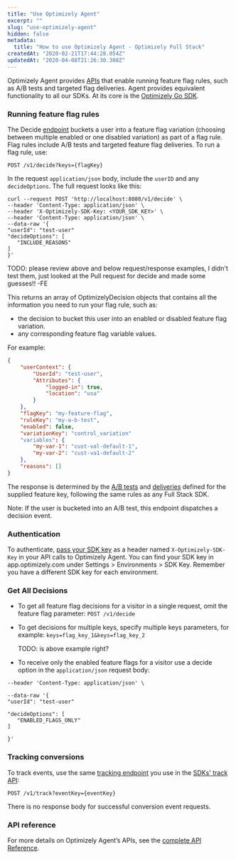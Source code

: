 ```yaml
---
title: "Use Optimizely Agent"
excerpt: ""
slug: "use-optimizely-agent"
hidden: false
metadata: 
  title: "How to use Optimizely Agent - Optimizely Full Stack"
createdAt: "2020-02-21T17:44:28.054Z"
updatedAt: "2020-04-08T21:26:30.308Z"
---
```


Optimizely Agent provides [APIs](https://library.optimizely.com/docs/api/agent/v1/index.html) that enable running feature flag rules, such as A/B tests and targeted flag deliveries. Agent provides equivalent functionality to all our SDKs. At its core is the [Optimizely Go SDK](doc:go-sdk). 

### Running feature flag rules


The Decide [endpoint](https://library.optimizely.com/docs/api/agent/v1/index.html#operation/decide) buckets a user into a feature flag variation (choosing between multiple enabled or one disabled variation) as part of a flag rule. Flag rules include A/B tests and targeted feature flag deliveries. To run a flag rule, use:

`POST /v1/decide?keys={flagKey}`

In the request `application/json` body, include the `userID` and any `decideOptions`. The full request looks like this:

```curl
curl --request POST 'http://localhost:8080/v1/decide' \
--header 'Content-Type: application/json' \
--header 'X-Optimizely-SDK-Key: <YOUR_SDK_KEY>' \
--header 'Content-Type: application/json' \
--data-raw '{
"userId": "test-user"
"decideOptions": [
   "INCLUDE_REASONS"
]
}'
```

TODO: please review above and below request/response examples, I didn't test them, just looked at the Pull request for decide and made some guesses!! -FE



This returns an array of OptimizelyDecision objects that contains all the information you need to run your flag rule, such as:

- the decision to bucket this user into an enabled or disabled feature flag variation. 
- any corresponding feature flag variable values. 

For example: 

```json
{
	"userContext": {
        "UserId": "test-user",
        "Attributes": {
            "logged-in": true,
            "location": "usa"
        }
    },
    "flagKey": "my-feature-flag",
    "ruleKey": "my-a-b-test",
	"enabled": false,
    "variationKey": "control_variation"
	"variables": {
		"my-var-1": "cust-val-default-1",
		"my-var-2": "cust-va1-default-2"
	},
    "reasons": []
}
```

The response is determined by the [A/B tests](https://docs.developers.optimizely.com/full-stack/v4.0/docs/run-a-b-tests) and [deliveries](https://docs.developers.optimizely.com/full-stack/v4.0/docs/run-flag-deliveries) defined for the supplied feature key, following the same rules as any Full Stack SDK. 

Note: If the user is bucketed into an A/B test, this endpoint dispatches a decision event.

### Authentication


To authenticate,  [pass your SDK key](https://docs.developers.optimizely.com/full-stack/docs/evaluate-rest-apis#section-start-an-http-session) as a header named ```X-Optimizely-SDK-Key``` in your API calls to Optimizely Agent. You can find your SDK key in app.optimizely.com under Settings > Environments > SDK Key. Remember you have a different SDK key for each environment. 

### Get All Decisions
- To get all feature flag decisions for a visitor in a single request, omit the feature flag parameter:
  `POST /v1/decide`
- To get decisions for multiple keys, specify multiple keys parameters, for example:
  `keys=flag_key_1&keys=flag_key_2`
  
  TODO: is above example right?

- To receive only the enabled feature flags for a visitor use a decide option in the `application/json` request body: 

```curl
--header 'Content-Type: application/json' \

--data-raw '{
"userId": "test-user"

"decideOptions": [
   "ENABLED_FLAGS_ONLY"
]

}'
```



### Tracking conversions

To track events, use the same  [tracking endpoint](https://library.optimizely.com/docs/api/agent/v1/index.html#operation/trackEvent) you use in the [SDKs' track API](doc:track-javascript):

`POST /v1/track?eventKey={eventKey}`

There is no response body for successful conversion event requests.

### API reference 

 For more  details on Optimizely Agent’s APIs, see the [complete API Reference](https://library.optimizely.com/docs/api/agent/v1/index.html).
